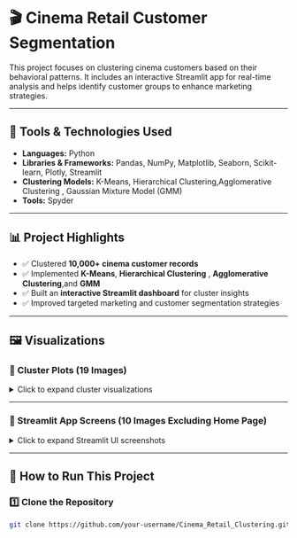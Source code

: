 # 🎬 Cinema Retail Customer Segmentation

This project focuses on clustering cinema customers based on their behavioral patterns. It includes an interactive Streamlit app for real-time analysis and helps identify customer groups to enhance marketing strategies.

---

## 🔧 Tools & Technologies Used
- **Languages:** Python  
- **Libraries & Frameworks:** Pandas, NumPy, Matplotlib, Seaborn, Scikit-learn, Plotly, Streamlit  
- **Clustering Models:** K-Means, Hierarchical Clustering,Agglomerative Clustering , Gaussian Mixture Model (GMM)
- **Tools:** Spyder

---

## 📊 Project Highlights
- ✅ Clustered **10,000+ cinema customer records**
- ✅ Implemented **K-Means**,  **Hierarchical Clustering** , **Agglomerative Clustering**,and **GMM**
- ✅ Built an **interactive Streamlit dashboard** for cluster insights
- ✅ Improved targeted marketing and customer segmentation strategies

---

## 🖼️ Visualizations

### 🔹 Cluster Plots (19 Images)

<details>
<summary>Click to expand cluster visualizations</summary>

![Cluster Plot 1](images/cluster_plot_1.png)  
![Cluster Plot 2](images/cluster_plot_2.png)  
![Cluster Plot 3](images/cluster_plot_3.png)  
![Cluster Plot 4](images/cluster_plot_4.png)  
![Cluster Plot 5](images/cluster_plot_5.png)  
![Cluster Plot 6](images/cluster_plot_6.png)  
![Cluster Plot 7](images/cluster_plot_7.png)  
![Cluster Plot 8](images/cluster_plot_8.png)  
![Cluster Plot 9](images/cluster_plot_9.png)  
![Cluster Plot 10](images/cluster_plot_10.png)  
![Cluster Plot 11](images/cluster_plot_11.png)  
![Cluster Plot 12](images/cluster_plot_12.png)  
![Cluster Plot 13](images/cluster_plot_13.png)  
![Cluster Plot 14](images/cluster_plot_14.png)  
![Cluster Plot 15](images/cluster_plot_15.png)  
![Cluster Plot 16](images/cluster_plot_16.png)  
![Cluster Plot 17](images/cluster_plot_17.png)  
![Cluster Plot 18](images/cluster_plot_18.png)  
![Cluster Plot 19](images/cluster_plot_19.png)

</details>

---

### 🔹 Streamlit App Screens (10 Images Excluding Home Page)

<details>
<summary>Click to expand Streamlit UI screenshots</summary>

![Streamlit Home](images/streamlit_home.png)  
![Streamlit UI 1](images/streamlit_app_1.png)  
![Streamlit UI 2](images/streamlit_app_2.png)  
![Streamlit UI 3](images/streamlit_app_3.png)  
![Streamlit UI 4](images/streamlit_app_4.png)  
![Streamlit UI 5](images/streamlit_app_5.png)  
![Streamlit UI 6](images/streamlit_app_6.png)  
![Streamlit UI 7](images/streamlit_app_7.png)  
![Streamlit UI 8](images/streamlit_app_8.png)  
![Streamlit UI 9](images/streamlit_app_9.png)
![Streamlit UI 9](images/streamlit_app_10.png)

</details>

---

## 🚀 How to Run This Project

### 1️⃣ Clone the Repository
```bash
git clone https://github.com/your-username/Cinema_Retail_Clustering.git
